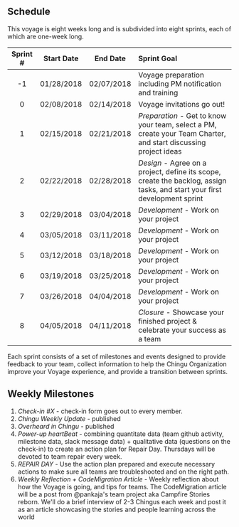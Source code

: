 ## Schedule

This voyage is eight weeks long and is subdivided into eight sprints, each of which are one-week long. 

| Sprint # | Start Date |  End Date  | Sprint Goal                              |
|:--------:|:----------:|:----------:|:-----------------------------------------|
|    -1    | 01/28/2018 | 02/07/2018 | Voyage preparation including PM notification and training |
|    0     | 02/08/2018 | 02/14/2018 | Voyage invitations go out!               |
|    1     | 02/15/2018 | 02/21/2018 | *_Preparation_* - Get to know your team, select a PM, create your Team Charter, and start discussing project ideas |
|    2     | 02/22/2018 | 02/28/2018 | *_Design_* - Agree on a project, define its scope, create the backlog, assign tasks, and start your first development sprint |
|    3     | 02/29/2018 | 03/04/2018 | *_Development_* - Work on your project       |
|    4     | 03/05/2018 | 03/11/2018 | *_Development_* - Work on your project       |
|    5     | 03/12/2018 | 03/18/2018 | *_Development_* - Work on your project       |
|    6     | 03/19/2018 | 03/25/2018 | *_Development_* - Work on your project       |
|    7     | 03/26/2018 | 04/04/2018 | *_Development_* - Work on your project       |
|    8     | 04/05/2018 | 04/11/2018 | *_Closure_* - Showcase your finished project & celebrate your success as a team |

Each sprint consists of a set of milestones and events designed to provide feedback to your team, collect information to help the Chingu Organization improve your Voyage experience, and provide a transition between sprints.

## Weekly Milestones
1. *Check-in #X* - check-in form goes out to every member.
2. *Chingu Weekly Update* - published
3. *Overheard in Chingu* - published
4. *Power-up heartBeat* - combining quantitate data (team github activity, milestone data, slack message data) + qualitative data (questions on the check-in) to create an action plan for Repair Day. Thursdays will be devoted to team repair every week. 
5. *REPAIR DAY* - Use the action plan prepared and execute necessary actions to make sure all teams are troubleshooted and on the right path. 
6. *Weekly Reflection + CodeMigration Article* - Weekly reflection about how the Voyage is going, and tips for teams. The CodeMigration article will be a post from @pankaja's team project aka Campfire Stories reborn. We'll do a brief interview of 2-3 Chingus each week and post it as an article showcasing the stories and people learning across the world